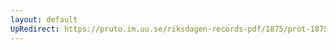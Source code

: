 ```yaml
---
layout: default
UpRedirect: https://pruto.im.uu.se/riksdagen-records-pdf/1875/prot-1875--fk--022/prot-1875--fk--022_027.pdf
---
```

